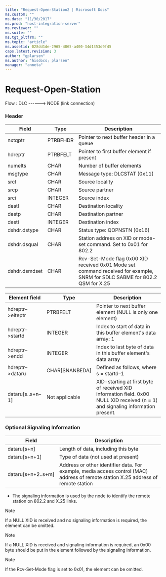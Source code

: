 ```yaml
---
title: "Request-Open-Station2 | Microsoft Docs"
ms.custom: ""
ms.date: "11/30/2017"
ms.prod: "host-integration-server"
ms.reviewer: ""
ms.suite: ""
ms.tgt_pltfrm: ""
ms.topic: "article"
ms.assetid: 028dd1de-2965-4865-a400-34d1353d9f45
caps.latest.revision: 3
author: "gplarsen"
ms.author: "hisdocs; plarsen"
manager: "anneta"
---
```

# Request-Open-Station
Flow : DLC ------> NODE (link connection)  
  
### Header  
  
|Field|Type|Description|  
|-----------|----------|-----------------|  
|nxtqptr|PTRBFHDR|Pointer to next buffer header in a queue|  
|hdreptr|PTRBFELT|Pointer to first buffer element if present|  
|numelts|CHAR|Number of buffer elements|  
|msgtype|CHAR|Message type: DLCSTAT (0x11)|  
|srcl|CHAR|Source locality|  
|srcp|CHAR|Source partner|  
|srci|INTEGER|Source index|  
|destl|CHAR|Destination locality|  
|destp|CHAR|Destination partner|  
|desti|INTEGER|Destination index|  
|dshdr.dstype|CHAR|Status type: QOPNSTN (0x16)|  
|dshdr.dsqual|CHAR|Station address on XID or mode-set command. Set to 0x01 for 802.2|  
|dshdr.dsmdset|CHAR|Rcv-Set-Mode flag 0x00 XID received 0x01 Mode set command received for example, SNRM for SDLC SABME for 802.2 QSM for X.25|  
  
|Element field|Type|Description|  
|-------------------|----------|-----------------|  
|hdreptr–>elteptr|PTRBFELT|Pointer to next buffer element (NULL is only one element)|  
|hdreptr–>startd|INTEGER|Index to start of data in this buffer element's data array: 1|  
|hdreptr–>endd|INTEGER|Index to last byte of data in this buffer element's data array|  
|hdreptr–>dataru|CHAR[SNANBEDA]|Defined as follows, where s = startd–1|  
|dataru[s..s+n–1]|Not applicable|XID-starting at first byte of received XID information field. 0x00 NULL XID received (n = 1) and signaling information present.|  
  
### Optional Signaling Information  
  
|Field|Description|  
|-----------|-----------------|  
|dataru[s+n]|Length of data, including this byte|  
|dataru[s+n+1]|Type of data (not used at present)|  
|dataru[s+n+2..s+m]|Address or other identifier data. For example, media access control (MAC) address of remote station X.25 address of remote station|  
  
-   The signaling information is used by the node to identify the remote station on 802.2 and X.25 links.  
  
> [!NOTE]
>  If a NULL XID is received and no signaling information is required, the element can be omitted.  
  
> [!NOTE]
>  If a NULL XID is received and signaling information is required, an 0x00 byte should be put in the element followed by the signaling information.  
  
> [!NOTE]
>  If the Rcv-Set-Mode flag is set to 0x01, the element can be omitted.
